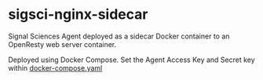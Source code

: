 # sigsci-nginx-sidecar

Signal Sciences Agent deployed as a sidecar Docker container to an OpenResty web server container.

Deployed using Docker Compose. Set the Agent Access Key and Secret key within [docker-compose.yaml](/docker-compose.yml)
